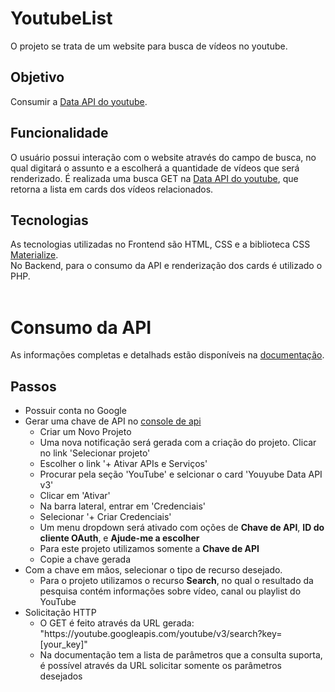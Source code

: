 # YoutubeList
O projeto se trata de um website para busca de vídeos no youtube.
<br>
## Objetivo
Consumir a <a href="https://developers.google.com/youtube/v3" target="_blank">Data API do youtube</a>.
<br>
## Funcionalidade
O usuário possui interação com o website através do campo de busca, no qual digitará o assunto e a escolherá a quantidade de vídeos que será renderizado. É realizada uma busca GET na <a href="https://developers.google.com/youtube/v3" target="_blank">Data API do youtube</a>, que retorna a lista em cards dos vídeos relacionados.
<br>
## Tecnologias
As tecnologias utilizadas no Frontend são HTML, CSS e a biblioteca CSS <a href="https://materializecss.com/" target="_blank">Materialize</a>.<br>
No Backend, para o consumo da API e renderização dos cards é utilizado o PHP.<br>
<br>
# Consumo da API
As informações completas e detalhads estão disponíveis na <a href="https://developers.google.com/youtube/v3/docs" target="_blank">documentação</a>.
## Passos
<ul>
  <li>Possuir conta no Google</li>
  <li>Gerar uma chave de API no <a href="https://code.google.com/apis/console/" target="_blank">console de api</a>
    <ul><li>Criar um Novo Projeto</li>
    <li>Uma nova notificação será gerada com a criação do projeto. Clicar no link 'Selecionar projeto'</li>
    <li>Escolher o link '+ Ativar APIs e Serviços'</li>
      <li>Procurar pela seção 'YouTube' e selcionar o card 'Youyube Data API v3'</li>
      <li>Clicar em 'Ativar'</li>
      <li>Na barra lateral, entrar em 'Credenciais'</li>
      <li>Selecionar '+ Criar Credenciais'</li>
      <li>Um menu dropdown será ativado com oções de <b>Chave de API</b>, <b>ID do cliente OAuth</b>, e <b>Ajude-me a escolher</b></li>
      <li>Para este projeto utilizamos somente a <b>Chave de API</b></li>
      <li>Copie a chave gerada</li>
    </ul>
  </li>
  <li>Com a chave em mãos, selecionar o tipo de recurso desejado.
    <ul><li>Para o projeto utilizamos o recurso <b>Search</b>, no qual o resultado da pesquisa contém informações sobre vídeo, canal ou playlist do YouTube</li></ul>
  </li>
  <li>Solicitação HTTP
    <ul><li>O GET é feito através da URL gerada: "https://youtube.googleapis.com/youtube/v3/search?key=[your_key]"</li>
      <li>Na documentação tem a lista de parâmetros que a consulta suporta, é possível através da URL solicitar somente os parâmetros desejados</li></ul></li>
</ul>
